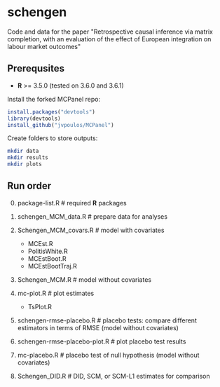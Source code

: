 # schengen
Code and data for the paper "Retrospective causal inference via matrix completion, with an evaluation of the effect of European integration on labour market outcomes"

Prerequsites
------

* **R** >= 3.5.0 (tested on 3.6.0 and 3.6.1)

Install the forked MCPanel repo:
```R
install.packages("devtools")
library(devtools) 
install_github("jvpoulos/MCPanel")
```

Create folders to store outputs:

```bash
mkdir data
mkdir results
mkdir plots
```

Run order
------

0. package-list.R # required **R** packages

1. schengen_MCM_data.R # prepare data for analyses

2. Schengen_MCM_covars.R # model with covariates 
	* MCEst.R
	* PolitisWhite.R
	* MCEstBoot.R
	* MCEstBootTraj.R
3. Schengen_MCM.R # model without covariates

4. mc-plot.R # plot estimates
	* TsPlot.R

5. schengen-rmse-placebo.R # placebo tests: compare different estimators in terms of RMSE (model without covariates)
6. schengen-rmse-placebo-plot.R  # plot placebo test results

7. mc-placebo.R # placebo test of null hypothesis (model without covariates)

8. Schengen_DID.R # DID, SCM, or SCM-L1 estimates for comparison 